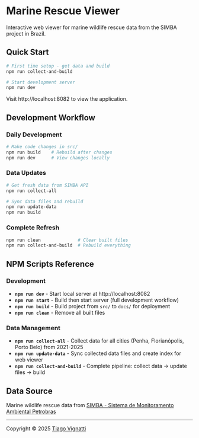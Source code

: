 # Marine Rescue Viewer

Interactive web viewer for marine wildlife rescue data from the SIMBA project in Brazil.

## Quick Start

```bash
# First time setup - get data and build
npm run collect-and-build

# Start development server
npm run dev
```

Visit http://localhost:8082 to view the application.

## Development Workflow

### Daily Development
```bash
# Make code changes in src/
npm run build    # Rebuild after changes
npm run dev      # View changes locally
```

### Data Updates
```bash
# Get fresh data from SIMBA API
npm run collect-all

# Sync data files and rebuild
npm run update-data
npm run build
```

### Complete Refresh
```bash
npm run clean              # Clear built files
npm run collect-and-build  # Rebuild everything
```

## NPM Scripts Reference

### Development
- **`npm run dev`** - Start local server at http://localhost:8082
- **`npm run start`** - Build then start server (full development workflow)
- **`npm run build`** - Build project from `src/` to `docs/` for deployment
- **`npm run clean`** - Remove all built files

### Data Management
- **`npm run collect-all`** - Collect data for all cities (Penha, Florianópolis, Porto Belo) from 2021-2025
- **`npm run update-data`** - Sync collected data files and create index for web viewer
- **`npm run collect-and-build`** - Complete pipeline: collect data → update files → build

## Data Source

Marine wildlife rescue data from [SIMBA - Sistema de Monitoramento Ambiental Petrobras](https://simba.petrobras.com.br)

---

Copyright © 2025 [Tiago Vignatti](https://vignatti.com)